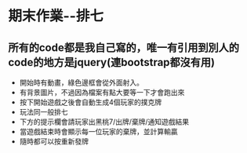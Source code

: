 # 期末作業--排七  
## 所有的code都是我自己寫的，唯一有引用到別人的code的地方是jquery(連bootstrap都沒有用)
* 開始時有動畫，綠色邊框會從外面射入。  
* 有背景圖片，不過因為檔案有點大要等一下才會跑出來
* 按下開始遊戲之後會自動生成4個玩家的撲克牌
* 玩法同一般排七
* 下方的提示欄會請玩家出黑桃7/出牌/棄牌/通知遊戲結果
* 當遊戲結束時會顯示每一位玩家的棄牌，並計算輸贏
* 隨時都可以按重新發牌
